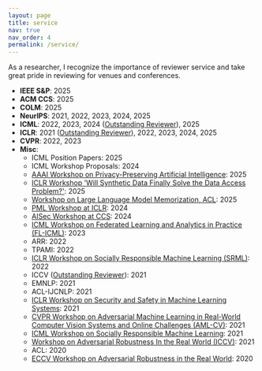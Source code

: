 ```yaml
---
layout: page
title: service
nav: true
nav_order: 4
permalink: /service/
---
```


As a researcher, I recognize the importance of reviewer service and take great pride in reviewing for venues and conferences.

- **IEEE S&P**: 2025
- **ACM CCS**: 2025
- **COLM**: 2025
- **NeurIPS**: 2021, 2022, 2023, 2024, 2025
- **ICML**: 2022, 2023, 2024 ([Outstanding Reviewer](https://x.com/icmlconf/status/1815647580577059312)), 2025
- **ICLR**: 2021 ([Outstanding Reviewer](https://iclr.cc/Conferences/2021/Reviewers)), 2022, 2023, 2024, 2025
- **CVPR**: 2022, 2023
- **Misc**:
    - ICML Position Papers: 2025
    - ICML Workshop Proposals: 2024
    - [AAAI Workshop on Privacy-Preserving Artificial Intelligence](https://ppai-workshop.github.io/): 2025
    - [ICLR Workshop 'Will Synthetic Data Finally Solve the Data Access Problem?'](https://synthetic-data-iclr.github.io/): 2025
    - [Workshop on Large Language Model Memorization, ACL](https://sites.google.com/view/memorization-workshop/home): 2025
    - [PML Workshop at ICLR](https://pml-workshop.github.io/iclr24/): 2024
    - [AISec Workshop at CCS](https://aisec.cc/): 2024
    - [ICML Workshop on Federated Learning and Analytics in Practice (FL-ICML)](https://fl-icml2023.github.io/): 2023
    - ARR: 2022
    - TPAMI: 2022
    - [ICLR Workshop on Socially Responsible Machine Learning (SRML)](https://iclrsrml.github.io/): 2022
    - ICCV ([Outstanding Reviewer](https://iccv2021.thecvf.com/outstanding-reviewers)): 2021
    - EMNLP: 2021
    - ACL-IJCNLP: 2021
    - [ICLR Workshop on Security and Safety in Machine Learning Systems](https://aisecure-workshop.github.io/aml-iclr2021/): 2021
    - [CVPR Workshop on Adversarial Machine Learning in Real-World Computer Vision Systems and Online Challenges (AML-CV)](https://aisecure-workshop.github.io/amlcvpr2021/): 2021
    - [ICML Workshop on Socially Responsible Machine Learning](https://icmlsrml2021.github.io/): 2021
    - [Workshop on Adversarial Robustness In the Real World (ICCV)](https://iccv21-adv-workshop.github.io/): 2021
    - ACL: 2020
    - [ECCV Workshop on Adversarial Robustness in the Real World](https://eccv20-adv-workshop.github.io/): 2020
